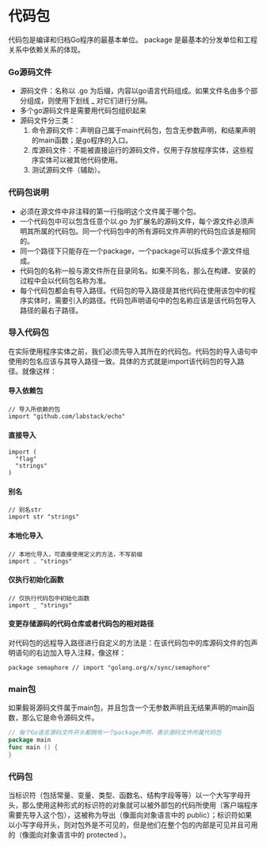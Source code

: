 # 代码包

代码包是编译和归档Go程序的最基本单位。
package 是最基本的分发单位和工程关系中依赖关系的体现。

### Go源码文件
* 源码文件：名称以 .go 为后缀，内容以go语言代码组成。如果文件名由多个部分组成，则使用下划线 _ 对它们进行分隔。
* 多个go源码文件是需要用代码包组织起来
* 源码文件分三类：
    1. 命令源码文件：声明自己属于main代码包，包含无参数声明，和结果声明的main函数；是go程序的入口。
    2. 库源码文件：不能被直接运行的源码文件，仅用于存放程序实体，这些程序实体可以被其他代码使用。
    3. 测试源码文件（辅助）。


### 代码包说明
* 必须在源文件中非注释的第一行指明这个文件属于哪个包。
* 一个代码包中可以包含任意个以.go 为扩展名的源码文件，每个源文件必须声明其所属的代码包。同一个代码包中的所有源码文件声明的代码包应该是相同的。
* 同一个路径下只能存在一个package，一个package可以拆成多个源文件组成。
* 代码包的名称一般与源文件所在目录同名。如果不同名，那么在构建、安装的过程中会以代码包名称为准。
* 每个代码包都会有导入路径。代码包的导入路径是其他代码在使用该包中的程序实体时，需要引入的路径。代码包声明语句中的包名称应该是该代码包导入路径的最右子路径。



### 导入代码包
在实际使用程序实体之前，我们必须先导入其所在的代码包。代码包的导入语句中使用的包名应该与其导入路径一致。具体的方式就是import该代码包的导入路径。就像这样：

#### 导入依赖包
```
// 导入所依赖的包
import "github.com/labstack/echo"
```

#### 直接导入
```
import (
  "flag"
  "strings"
)
```

#### 别名
```
// 别名str
import str "strings"
```

#### 本地化导入
```
// 本地化导入，可直接使用定义的方法，不写前缀
import . "strings"
```

#### 仅执行初始化函数
```
// 仅执行代码包中初始化函数
import _ "strings"
```

#### 变更存储源码的代码仓库或者代码包的相对路径
对代码包的远程导入路径进行自定义的方法是：在该代码包中的库源码文件的包声明语句的右边加入导入注释，像这样：
```
package semaphore // import "golang.org/x/sync/semaphore"
```


### main包
如果毅哥源码文件属于main包，并且包含一个无参数声明且无结果声明的main函数，那么它是命令源码文件。
```go
// 每个Go语言源码文件开头都拥有一个package声明，表示源码文件所属代码包
package main
func main () {
}
```


### 代码包
当标识符（包括常量、变量、类型、函数名、结构字段等等）以一个大写字母开头，那么使用这种形式的标识符的对象就可以被外部包的代码所使用（客户端程序需要先导入这个包），这被称为导出（像面向对象语言中的 public）；标识符如果以小写字母开头，则对包外是不可见的，但是他们在整个包的内部是可见并且可用的（像面向对象语言中的 protected ）。














